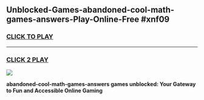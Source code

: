 
## Unblocked-Games-abandoned-cool-math-games-answers-Play-Online-Free #xnf09
<h3>
<a href="https://us.freeplayer.one?title=abandoned-cool-math-games-answers&ref=10M">CLICK TO PLAY</a></h3>
<hr>

<h3>
<a href="https://us.freeplayer.one?title=abandoned-cool-math-games-answers&ref=10M">CLICK 2 PLAY</a>
  
</h3>

<a href="https://us.freeplayer.one?title=abandoned-cool-math-games-answers&ref=10M"><img src="https://clearcache.store/games.png"></a>


**abandoned-cool-math-games-answers games unblocked: Your Gateway to Fun and Accessible Online Gaming**
